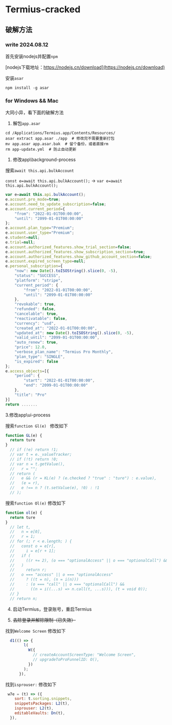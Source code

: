 # Termius-cracked

## 破解方法

### write 2024.08.12


首先安装nodejs并配置`npm`

[nodejs下载地址：https://nodejs.cn/download](https://nodejs.cn/download) 

安装`asar`
```shell
npm install -g asar
```
### for Windows && Mac

大同小异，看下面的破解方法


1. 解包`app.asar`
```shell
cd /Applications/Termius.app/Contents/Resources/
asar extract app.asar ./app  # 修改完不需要重新打包
mv app.asar app.asar.bak  # 留个备份，或者直接rm
rm app-update.yml  # 防止自动更新
```
1. 修改app\background-process

搜索`await this.api.bulkAccount`

`const e=await this.api.bulkAccount();` -> `var e=await this.api.bulkAccount();`

```js
var e=await this.api.bulkAccount();
e.account.pro_mode=true;
e.account.need_to_update_subscription=false;
e.account.current_period={
    "from": "2022-01-01T00:00:00",
    "until": "2099-01-01T00:00:00"
};
e.account.plan_type="Premium";
e.account.user_type="Premium";
e.student=null;
e.trial=null;
e.account.authorized_features.show_trial_section=false;
e.account.authorized_features.show_subscription_section=true;
e.account.authorized_features.show_github_account_section=false;
e.account.expired_screen_type=null;
e.personal_subscription={
    "now": new Date().toISOString().slice(0, -5),
    "status": "SUCCESS",
    "platform": "stripe",
    "current_period": {
        "from": "2022-01-01T00:00:00",
        "until": "2099-01-01T00:00:00"
    },
    "revokable": true,
    "refunded": false,
    "cancelable": true,
    "reactivatable": false,
    "currency": "usd",
    "created_at": "2022-01-01T00:00:00",
    "updated_at": new Date().toISOString().slice(0, -5),
    "valid_until": "2099-01-01T00:00:00",
    "auto_renew": true,
    "price": 12.0,
    "verbose_plan_name": "Termius Pro Monthly",
    "plan_type": "SINGLE",
    "is_expired": false
};
e.access_objects=[{
    "period": {
        "start": "2022-01-01T00:00:00",
        "end": "2099-01-01T00:00:00"
    },
    "title": "Pro"
}]
return .......
```

3.修改app\ui-process

搜索`function Gl(e) `
修改如下
```js
function GL(e) {
  return ture
}
  // if (!e) return !1;
  // var t = e._valueTracker;
  // if (!t) return !0;
  // var n = t.getValue(),
  //   r = "";
  // return (
  //   e && (r = KL(e) ? (e.checked ? "true" : "ture") : e.value),
  //   (e = r),
  //   e !== n ? (t.setValue(e), !0) : !1
  // );
```

搜索`function Ol(e)`
修改如下
```js
function ol(e) {
  return ture
}
  // let t,
  //   n = e[0],
  //   r = 1;
  // for (; r < e.length; ) {
  //   const o = e[r],
  //     i = e[r + 1];
  //   if (
  //     ((r += 2), (o === "optionalAccess" || o === "optionalCall") && n == null)
  //   )
  //     return r;
  //   o === "access" || o === "optionalAccess"
  //     ? ((t = n), (n = i(n)))
  //     : (o === "call" || o === "optionalCall") &&
  //       ((n = i((...s) => n.call(t, ...s))), (t = void 0));
  // }
  // return n;
```

4. 启动Termius，登录账号，重启Termius

5. ~~去除登录并解除限制（已失效）~~

找到`Welcome Screen`
修改如下
```js
  d1(() => {
        l(
          W({
            // createAccountScreenType: "Welcome Screen",
            // upgradeToProFunnelID: O(),
          })
        );
      }),
```

找到`isprouser:`
修改如下

```js
 w7e = (t) => ({
    sort: t.sorting.snippets,
    snippetsPackages: L2(t),
    isprouser: L2(t),
    editableVaults: Dn(t),
  }),
```
